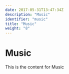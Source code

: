 ```yaml
---
date: 2017-05-31T13:47:34Z
description: "Music"
identifier: "music"
title: "Music"
weight: "8"
---
```


# Music
This is the content for Music